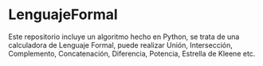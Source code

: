 # LenguajeFormal
Este repositorio incluye un algoritmo hecho en Python, se trata de una calculadora de Lenguaje Formal, puede realizar Unión, Intersección, Complemento, Concatenación, Diferencia, Potencia, Estrella de Kleene etc.
